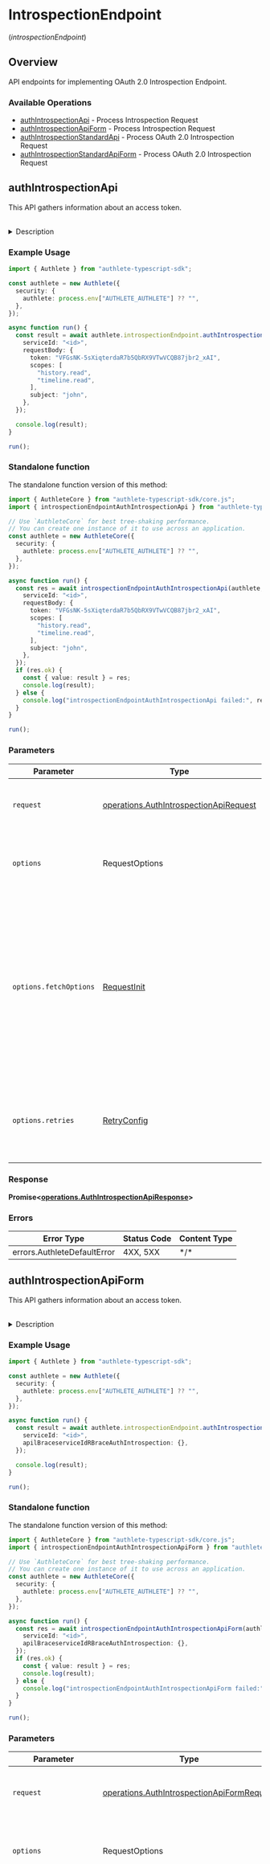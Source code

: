 # IntrospectionEndpoint
(*introspectionEndpoint*)

## Overview

API endpoints for implementing OAuth 2.0 Introspection Endpoint.

### Available Operations

* [authIntrospectionApi](#authintrospectionapi) - Process Introspection Request
* [authIntrospectionApiForm](#authintrospectionapiform) - Process Introspection Request
* [authIntrospectionStandardApi](#authintrospectionstandardapi) - Process OAuth 2.0 Introspection Request
* [authIntrospectionStandardApiForm](#authintrospectionstandardapiform) - Process OAuth 2.0 Introspection Request

## authIntrospectionApi

This API gathers information about an access token.

<br>
<details>
<summary>Description</summary>

This API is supposed to be called from within the implementations of protected resource endpoints
of the authorization server implementation in order to get information about the access token which
was presented by the client application.

In general, a client application accesses a protected resource endpoint of a service with an access
token, and the implementation of the endpoint checks whether the presented access token has enough
privileges (= scopes) to access the protected resource before returning the protected resource to
the client application. To achieve this flow, the endpoint implementation has to know detailed
information about the access token. Authlete `/auth/introspection` API can be used to get such information.

The response from `/auth/introspection` API has some parameters. Among them, it is `action` parameter
that the authorization server implementation should check first because it denotes the next action
that the authorization server implementation should take. According to the value of `action`, the
authorization server implementation must take the steps described below.

**INTERNAL_SERVER_ERROR**

When the value of `action` is `INTERNAL_SERVER_ERROR`, it means that the request from the authorization
server implementation was wrong or that an error occurred in Authlete.
In either case, from the viewpoint of the client application, it is an error on the server side.
Therefore, the service implementation should generate a response to the client application with
HTTP status of "500 Internal Server Error". Authlete recommends `application/json` as the content
type although OAuth 2.0 specification does not mention the format of the error response when the
redirect URI is not usable.

The value of `responseContent` is a string which describes the error in the format of
[RFC 6750](https://datatracker.ietf.org/doc/html/rfc6750) (OAuth 2.0 Bearer Token Usage), so if
the protected resource of the service implementation wants to return an error response to the client
application in the way that complies with RFC 6750 (in other words, if `accessTokenType` configuration
parameter of the service is Bearer), the value of `responseContent` can be used as the value of
`WWW-Authenticate` header.

The following is an example response which complies with RFC 6750.

```
HTTP/1.1 500 Internal Server Error
Content-Type: application/json
Cache-Control: no-store
Pragma: no-cache

{responseContent}
```

**BAD_REQUEST**

When the value of `action` is `BAD_REQUEST`, it means that the request from the client application
does not contain an access token (= the request from the authorization server implementation to
Authlete does not contain `token` request parameter).

A response with HTTP status of "400 Bad Request" must be returned to the client application and
the content type must be `application/json`.


The value of `responseContent` is a string which describes the error in the format of [RFC
6750](https://datatracker.ietf.org/doc/html/rfc6750) (OAuth 2.0 Bearer Token Usage), so if the
protected resource of the service implementation wants to return an error response to the client
application in the way that complies with RFC 6750 (in other words, if `accessTokenType` configuration
parameter of the service is `Bearer`), the value of `responseContent` can be used as the value of
`WWW-Authenticate` header.

The following is an example response which complies with RFC 6750.

```
HTTP/1.1 400 Bad Request
WWW-Authenticate: {responseContent}
Cache-Control: no-store
Pragma: no-cache
```

**UNAUTHORIZED**

When the value of `action` is `UNAUTHORIZED`, it means that the access token does not exist or has
expired.

The value of `responseContent` is a string which describes the error in the format of RFC
6750 (OAuth 2.0 Bearer Token Usage), so if the protected resource of the service implementation
wants to return an error response to the client application in the way that complies with [RFC
6750](https://datatracker.ietf.org/doc/html/rfc6750) (in other words, if `accessTokenType` configuration
parameter of the service is `Bearer`), the value of `responseContent` can be used as the value of
`WWW-Authenticate` header.

The following is an example response which complies with RFC 6750.

```
HTTP/1.1 401 Unauthorized
WWW-Authenticate: {responseContent}
Cache-Control: no-store
Pragma: no-cache
```

**FORBIDDEN**

When the value of `action` is `FORBIDDEN`, it means that the access token does not cover the required
scopes or that the subject associated with the access token is different from the subject contained
in the request.

A response with HTTP status of "400 Bad Request" must be returned to the client application and
the content type must be `application/json`.

The value of `responseContent` is a string which describes the error in the format of [RFC
6750](https://datatracker.ietf.org/doc/html/rfc6750) (OAuth 2.0 Bearer Token Usage), so if the
protected resource of the service implementation wants to return an error response to the client
application in the way that complies with RFC 6750 (in other words, if `accessTokenType` configuration
parameter of the service is Bearer), the value of `responseContent` can be used as the value of
`WWW-Authenticate` header.

The following is an example response which complies with RFC 6750.

```
HTTP/1.1 403 Forbidden
WWW-Authenticate: {responseContent}
Cache-Control: no-store
Pragma: no-cache
```

**OK**

When the value of `action` is `OK`, it means that the access token which the client application
presented is valid (= exists and has not expired).

The implementation of the protected resource endpoint is supposed to return the protected resource
to the client application.

When action is `OK`, the value of `responseContent` is `"Bearer error=\"invalid_request\""`. This
is the simplest string which can be used as the value of `WWW-Authenticate` header to indicate
"400 Bad Request". The implementation of the protected resource endpoint may use this string to
tell the client application that the request was bad (e.g. in case necessary request parameters
for the protected resource endpoint are missing). However, in such a case, the implementation
should generate a more informative error message to help developers of client applications.

The following is an example error response which complies with RFC 6750.

```
HTTP/1.1 400 Bad Request
WWW-Authenticate: {responseContent}
Cache-Control: no-store
Pragma: no-cache
```

Basically, The value of `responseContent` is a string which describes the error in the format of
[RFC 6750](https://datatracker.ietf.org/doc/html/rfc6750) (OAuth 2.0 Bearer Token Usage). So, if
the service has selected `Bearer` as the value of `accessTokenType` configuration parameter, the
value of `responseContent` can be used directly as the value of `WWW-Authenticate` header. However,
if the service has selected another different token type, the service has to generate error messages
for itself.

_**JWT-based access token**_

Since version 2.1, Authlete provides a feature to issue access tokens in JWT format. This feature
can be enabled by setting a non-null value to the `accessTokenSignAlg` property of the service
(see the description of the Service class for details). `/api/auth/introspection` API can accept
access tokens in JWT format. However, note that the API does not return information contained in
a given JWT-based access token but returns information stored in the database record which corresponds
to the given JWT-based access token. Because attributes of the database record can be modified
after the access token is issued (for example, by using `/api/auth/token/update` API), information
returned by `/api/auth/introspection` API and information the given JWT-based access token holds
may be different.

</details>


### Example Usage

<!-- UsageSnippet language="typescript" operationID="auth_introspection_api" method="post" path="/api/{serviceId}/auth/introspection" -->
```typescript
import { Authlete } from "authlete-typescript-sdk";

const authlete = new Authlete({
  security: {
    authlete: process.env["AUTHLETE_AUTHLETE"] ?? "",
  },
});

async function run() {
  const result = await authlete.introspectionEndpoint.authIntrospectionApi({
    serviceId: "<id>",
    requestBody: {
      token: "VFGsNK-5sXiqterdaR7b5QbRX9VTwVCQB87jbr2_xAI",
      scopes: [
        "history.read",
        "timeline.read",
      ],
      subject: "john",
    },
  });

  console.log(result);
}

run();
```

### Standalone function

The standalone function version of this method:

```typescript
import { AuthleteCore } from "authlete-typescript-sdk/core.js";
import { introspectionEndpointAuthIntrospectionApi } from "authlete-typescript-sdk/funcs/introspectionEndpointAuthIntrospectionApi.js";

// Use `AuthleteCore` for best tree-shaking performance.
// You can create one instance of it to use across an application.
const authlete = new AuthleteCore({
  security: {
    authlete: process.env["AUTHLETE_AUTHLETE"] ?? "",
  },
});

async function run() {
  const res = await introspectionEndpointAuthIntrospectionApi(authlete, {
    serviceId: "<id>",
    requestBody: {
      token: "VFGsNK-5sXiqterdaR7b5QbRX9VTwVCQB87jbr2_xAI",
      scopes: [
        "history.read",
        "timeline.read",
      ],
      subject: "john",
    },
  });
  if (res.ok) {
    const { value: result } = res;
    console.log(result);
  } else {
    console.log("introspectionEndpointAuthIntrospectionApi failed:", res.error);
  }
}

run();
```

### Parameters

| Parameter                                                                                                                                                                      | Type                                                                                                                                                                           | Required                                                                                                                                                                       | Description                                                                                                                                                                    |
| ------------------------------------------------------------------------------------------------------------------------------------------------------------------------------ | ------------------------------------------------------------------------------------------------------------------------------------------------------------------------------ | ------------------------------------------------------------------------------------------------------------------------------------------------------------------------------ | ------------------------------------------------------------------------------------------------------------------------------------------------------------------------------ |
| `request`                                                                                                                                                                      | [operations.AuthIntrospectionApiRequest](../../models/operations/authintrospectionapirequest.md)                                                                               | :heavy_check_mark:                                                                                                                                                             | The request object to use for the request.                                                                                                                                     |
| `options`                                                                                                                                                                      | RequestOptions                                                                                                                                                                 | :heavy_minus_sign:                                                                                                                                                             | Used to set various options for making HTTP requests.                                                                                                                          |
| `options.fetchOptions`                                                                                                                                                         | [RequestInit](https://developer.mozilla.org/en-US/docs/Web/API/Request/Request#options)                                                                                        | :heavy_minus_sign:                                                                                                                                                             | Options that are passed to the underlying HTTP request. This can be used to inject extra headers for examples. All `Request` options, except `method` and `body`, are allowed. |
| `options.retries`                                                                                                                                                              | [RetryConfig](../../lib/utils/retryconfig.md)                                                                                                                                  | :heavy_minus_sign:                                                                                                                                                             | Enables retrying HTTP requests under certain failure conditions.                                                                                                               |

### Response

**Promise\<[operations.AuthIntrospectionApiResponse](../../models/operations/authintrospectionapiresponse.md)\>**

### Errors

| Error Type                  | Status Code                 | Content Type                |
| --------------------------- | --------------------------- | --------------------------- |
| errors.AuthleteDefaultError | 4XX, 5XX                    | \*/\*                       |

## authIntrospectionApiForm

This API gathers information about an access token.

<br>
<details>
<summary>Description</summary>

This API is supposed to be called from within the implementations of protected resource endpoints
of the authorization server implementation in order to get information about the access token which
was presented by the client application.

In general, a client application accesses a protected resource endpoint of a service with an access
token, and the implementation of the endpoint checks whether the presented access token has enough
privileges (= scopes) to access the protected resource before returning the protected resource to
the client application. To achieve this flow, the endpoint implementation has to know detailed
information about the access token. Authlete `/auth/introspection` API can be used to get such information.

The response from `/auth/introspection` API has some parameters. Among them, it is `action` parameter
that the authorization server implementation should check first because it denotes the next action
that the authorization server implementation should take. According to the value of `action`, the
authorization server implementation must take the steps described below.

**INTERNAL_SERVER_ERROR**

When the value of `action` is `INTERNAL_SERVER_ERROR`, it means that the request from the authorization
server implementation was wrong or that an error occurred in Authlete.
In either case, from the viewpoint of the client application, it is an error on the server side.
Therefore, the service implementation should generate a response to the client application with
HTTP status of "500 Internal Server Error". Authlete recommends `application/json` as the content
type although OAuth 2.0 specification does not mention the format of the error response when the
redirect URI is not usable.

The value of `responseContent` is a string which describes the error in the format of
[RFC 6750](https://datatracker.ietf.org/doc/html/rfc6750) (OAuth 2.0 Bearer Token Usage), so if
the protected resource of the service implementation wants to return an error response to the client
application in the way that complies with RFC 6750 (in other words, if `accessTokenType` configuration
parameter of the service is Bearer), the value of `responseContent` can be used as the value of
`WWW-Authenticate` header.

The following is an example response which complies with RFC 6750.

```
HTTP/1.1 500 Internal Server Error
Content-Type: application/json
Cache-Control: no-store
Pragma: no-cache

{responseContent}
```

**BAD_REQUEST**

When the value of `action` is `BAD_REQUEST`, it means that the request from the client application
does not contain an access token (= the request from the authorization server implementation to
Authlete does not contain `token` request parameter).

A response with HTTP status of "400 Bad Request" must be returned to the client application and
the content type must be `application/json`.


The value of `responseContent` is a string which describes the error in the format of [RFC
6750](https://datatracker.ietf.org/doc/html/rfc6750) (OAuth 2.0 Bearer Token Usage), so if the
protected resource of the service implementation wants to return an error response to the client
application in the way that complies with RFC 6750 (in other words, if `accessTokenType` configuration
parameter of the service is `Bearer`), the value of `responseContent` can be used as the value of
`WWW-Authenticate` header.

The following is an example response which complies with RFC 6750.

```
HTTP/1.1 400 Bad Request
WWW-Authenticate: {responseContent}
Cache-Control: no-store
Pragma: no-cache
```

**UNAUTHORIZED**

When the value of `action` is `UNAUTHORIZED`, it means that the access token does not exist or has
expired.

The value of `responseContent` is a string which describes the error in the format of RFC
6750 (OAuth 2.0 Bearer Token Usage), so if the protected resource of the service implementation
wants to return an error response to the client application in the way that complies with [RFC
6750](https://datatracker.ietf.org/doc/html/rfc6750) (in other words, if `accessTokenType` configuration
parameter of the service is `Bearer`), the value of `responseContent` can be used as the value of
`WWW-Authenticate` header.

The following is an example response which complies with RFC 6750.

```
HTTP/1.1 401 Unauthorized
WWW-Authenticate: {responseContent}
Cache-Control: no-store
Pragma: no-cache
```

**FORBIDDEN**

When the value of `action` is `FORBIDDEN`, it means that the access token does not cover the required
scopes or that the subject associated with the access token is different from the subject contained
in the request.

A response with HTTP status of "400 Bad Request" must be returned to the client application and
the content type must be `application/json`.

The value of `responseContent` is a string which describes the error in the format of [RFC
6750](https://datatracker.ietf.org/doc/html/rfc6750) (OAuth 2.0 Bearer Token Usage), so if the
protected resource of the service implementation wants to return an error response to the client
application in the way that complies with RFC 6750 (in other words, if `accessTokenType` configuration
parameter of the service is Bearer), the value of `responseContent` can be used as the value of
`WWW-Authenticate` header.

The following is an example response which complies with RFC 6750.

```
HTTP/1.1 403 Forbidden
WWW-Authenticate: {responseContent}
Cache-Control: no-store
Pragma: no-cache
```

**OK**

When the value of `action` is `OK`, it means that the access token which the client application
presented is valid (= exists and has not expired).

The implementation of the protected resource endpoint is supposed to return the protected resource
to the client application.

When action is `OK`, the value of `responseContent` is `"Bearer error=\"invalid_request\""`. This
is the simplest string which can be used as the value of `WWW-Authenticate` header to indicate
"400 Bad Request". The implementation of the protected resource endpoint may use this string to
tell the client application that the request was bad (e.g. in case necessary request parameters
for the protected resource endpoint are missing). However, in such a case, the implementation
should generate a more informative error message to help developers of client applications.

The following is an example error response which complies with RFC 6750.

```
HTTP/1.1 400 Bad Request
WWW-Authenticate: {responseContent}
Cache-Control: no-store
Pragma: no-cache
```

Basically, The value of `responseContent` is a string which describes the error in the format of
[RFC 6750](https://datatracker.ietf.org/doc/html/rfc6750) (OAuth 2.0 Bearer Token Usage). So, if
the service has selected `Bearer` as the value of `accessTokenType` configuration parameter, the
value of `responseContent` can be used directly as the value of `WWW-Authenticate` header. However,
if the service has selected another different token type, the service has to generate error messages
for itself.

_**JWT-based access token**_

Since version 2.1, Authlete provides a feature to issue access tokens in JWT format. This feature
can be enabled by setting a non-null value to the `accessTokenSignAlg` property of the service
(see the description of the Service class for details). `/api/auth/introspection` API can accept
access tokens in JWT format. However, note that the API does not return information contained in
a given JWT-based access token but returns information stored in the database record which corresponds
to the given JWT-based access token. Because attributes of the database record can be modified
after the access token is issued (for example, by using `/api/auth/token/update` API), information
returned by `/api/auth/introspection` API and information the given JWT-based access token holds
may be different.

</details>


### Example Usage

<!-- UsageSnippet language="typescript" operationID="auth_introspection_api_form" method="post" path="/api/{serviceId}/auth/introspection" -->
```typescript
import { Authlete } from "authlete-typescript-sdk";

const authlete = new Authlete({
  security: {
    authlete: process.env["AUTHLETE_AUTHLETE"] ?? "",
  },
});

async function run() {
  const result = await authlete.introspectionEndpoint.authIntrospectionApiForm({
    serviceId: "<id>",
    apilBraceserviceIdRBraceAuthIntrospection: {},
  });

  console.log(result);
}

run();
```

### Standalone function

The standalone function version of this method:

```typescript
import { AuthleteCore } from "authlete-typescript-sdk/core.js";
import { introspectionEndpointAuthIntrospectionApiForm } from "authlete-typescript-sdk/funcs/introspectionEndpointAuthIntrospectionApiForm.js";

// Use `AuthleteCore` for best tree-shaking performance.
// You can create one instance of it to use across an application.
const authlete = new AuthleteCore({
  security: {
    authlete: process.env["AUTHLETE_AUTHLETE"] ?? "",
  },
});

async function run() {
  const res = await introspectionEndpointAuthIntrospectionApiForm(authlete, {
    serviceId: "<id>",
    apilBraceserviceIdRBraceAuthIntrospection: {},
  });
  if (res.ok) {
    const { value: result } = res;
    console.log(result);
  } else {
    console.log("introspectionEndpointAuthIntrospectionApiForm failed:", res.error);
  }
}

run();
```

### Parameters

| Parameter                                                                                                                                                                      | Type                                                                                                                                                                           | Required                                                                                                                                                                       | Description                                                                                                                                                                    |
| ------------------------------------------------------------------------------------------------------------------------------------------------------------------------------ | ------------------------------------------------------------------------------------------------------------------------------------------------------------------------------ | ------------------------------------------------------------------------------------------------------------------------------------------------------------------------------ | ------------------------------------------------------------------------------------------------------------------------------------------------------------------------------ |
| `request`                                                                                                                                                                      | [operations.AuthIntrospectionApiFormRequest](../../models/operations/authintrospectionapiformrequest.md)                                                                       | :heavy_check_mark:                                                                                                                                                             | The request object to use for the request.                                                                                                                                     |
| `options`                                                                                                                                                                      | RequestOptions                                                                                                                                                                 | :heavy_minus_sign:                                                                                                                                                             | Used to set various options for making HTTP requests.                                                                                                                          |
| `options.fetchOptions`                                                                                                                                                         | [RequestInit](https://developer.mozilla.org/en-US/docs/Web/API/Request/Request#options)                                                                                        | :heavy_minus_sign:                                                                                                                                                             | Options that are passed to the underlying HTTP request. This can be used to inject extra headers for examples. All `Request` options, except `method` and `body`, are allowed. |
| `options.retries`                                                                                                                                                              | [RetryConfig](../../lib/utils/retryconfig.md)                                                                                                                                  | :heavy_minus_sign:                                                                                                                                                             | Enables retrying HTTP requests under certain failure conditions.                                                                                                               |

### Response

**Promise\<[operations.AuthIntrospectionApiFormResponse](../../models/operations/authintrospectionapiformresponse.md)\>**

### Errors

| Error Type                  | Status Code                 | Content Type                |
| --------------------------- | --------------------------- | --------------------------- |
| errors.AuthleteDefaultError | 4XX, 5XX                    | \*/\*                       |

## authIntrospectionStandardApi

This API exists to help your authorization server provide its own introspection API which complies
with [RFC 7662](https://tools.ietf.org/html/rfc7662) (OAuth 2.0 Token Introspection).

<br>
<details>
<summary>Description</summary>

This API is supposed to be called from within the implementations of the introspection endpoint
of your service. The authorization server implementation should retrieve the value of `action` from
the response and take the following steps according to the value.

In general, a client application accesses a protected resource endpoint of a service with an access
token, and the implementation of the endpoint checks whether the presented access token has enough
privileges (= scopes) to access the protected resource before returning the protected resource to
the client application. To achieve this flow, the endpoint implementation has to know detailed
information about the access token. Authlete `/auth/introspection` API can be used to get such information.

The response from `/auth/introspection` API has some parameters. Among them, it is `action` parameter
that the authorization server implementation should check first because it denotes the next action
that the authorization server implementation should take. According to the value of `action`, the
authorization server implementation must take the steps described below.

**INTERNAL_SERVER_ERROR**

When the value of `action` is `INTERNAL_SERVER_ERROR`, it means that the request from the authorization
server implementation was wrong or that an error occurred in Authlete.

In either case, from the viewpoint of the client application, it is an error on the server side.
Therefore, the service implementation should generate a response to the client application with
HTTP status of "500 Internal Server Error".

The value of `responseContent` is a JSON string which describes the error, so it can be used
as the entity body of the response if you want. Note that, however, [RFC 7662](https://datatracker.ietf.org/doc/html/rfc7662) does not mention anything about the response
body of error responses.

The following illustrates an example response which the introspection endpoint of the authorization
server implementation generates and returns to the client application.

```
HTTP/1.1 500 Internal Server Error
Content-Type: application/json

{responseContent}
```

**BAD_REQUEST**

When the value of `action` is `BAD_REQUEST`, it means that the request from the client application
is invalid. This happens when the request from the client did not include the token request parameter.
See "[2.1. Introspection Request](https://datatracker.ietf.org/doc/html/rfc7662#section-2.1)" in
RFC 7662 for details about requirements for introspection requests.

The HTTP status of the response returned to the client application should be "400 Bad Request".

The value of `responseContent` is a JSON string which describes the error, so it can be used
as the entity body of the response if you want. Note that, however, [RFC 7662](https://datatracker.ietf.org/doc/html/rfc7662)
does not mention anything about the response body of error responses.

The following illustrates an example response which the introspection endpoint of the authorization
server implementation generates and returns to the client application.

```
HTTP/1.1 400 Bad Request
Content-Type: application/json

{responseContent}
```

**OK**

When the value of `action` is `OK`, the request from the client application is valid.

The HTTP status of the response returned to the client application must be "200 OK" and its content
type must be `application/json`.

The value of `responseContent` is a JSON string which complies with the introspection response
defined in "2.2. Introspection Response" in RFC7662.

The following illustrates the response which the introspection endpoint of your authorization server
implementation should generate and return to the client application.

```
HTTP/1.1 200 OK
Content-Type: application/json

{responseContent}
```

Note that RFC 7662 says _"To prevent token scanning attacks, **the endpoint MUST also require some
form of authorization to access this endpoint**"_. This means that you have to protect your introspection
endpoint in some way or other. Authlete does not care about how your introspection endpoint is protected.
In most cases, as mentioned in RFC 7662, "401 Unauthorized" is a proper response when an introspection
request does not satisfy authorization requirements imposed by your introspection endpoint.

</details>


### Example Usage

<!-- UsageSnippet language="typescript" operationID="auth_introspection_standard_api" method="post" path="/api/{serviceId}/auth/introspection/standard" -->
```typescript
import { Authlete } from "authlete-typescript-sdk";

const authlete = new Authlete({
  security: {
    authlete: process.env["AUTHLETE_AUTHLETE"] ?? "",
  },
});

async function run() {
  const result = await authlete.introspectionEndpoint.authIntrospectionStandardApi({
    serviceId: "<id>",
    requestBody: {
      parameters: "token=VFGsNK-5sXiqterdaR7b5QbRX9VTwVCQB87jbr2_xAI&token_type_hint=access_token",
    },
  });

  console.log(result);
}

run();
```

### Standalone function

The standalone function version of this method:

```typescript
import { AuthleteCore } from "authlete-typescript-sdk/core.js";
import { introspectionEndpointAuthIntrospectionStandardApi } from "authlete-typescript-sdk/funcs/introspectionEndpointAuthIntrospectionStandardApi.js";

// Use `AuthleteCore` for best tree-shaking performance.
// You can create one instance of it to use across an application.
const authlete = new AuthleteCore({
  security: {
    authlete: process.env["AUTHLETE_AUTHLETE"] ?? "",
  },
});

async function run() {
  const res = await introspectionEndpointAuthIntrospectionStandardApi(authlete, {
    serviceId: "<id>",
    requestBody: {
      parameters: "token=VFGsNK-5sXiqterdaR7b5QbRX9VTwVCQB87jbr2_xAI&token_type_hint=access_token",
    },
  });
  if (res.ok) {
    const { value: result } = res;
    console.log(result);
  } else {
    console.log("introspectionEndpointAuthIntrospectionStandardApi failed:", res.error);
  }
}

run();
```

### Parameters

| Parameter                                                                                                                                                                      | Type                                                                                                                                                                           | Required                                                                                                                                                                       | Description                                                                                                                                                                    |
| ------------------------------------------------------------------------------------------------------------------------------------------------------------------------------ | ------------------------------------------------------------------------------------------------------------------------------------------------------------------------------ | ------------------------------------------------------------------------------------------------------------------------------------------------------------------------------ | ------------------------------------------------------------------------------------------------------------------------------------------------------------------------------ |
| `request`                                                                                                                                                                      | [operations.AuthIntrospectionStandardApiRequest](../../models/operations/authintrospectionstandardapirequest.md)                                                               | :heavy_check_mark:                                                                                                                                                             | The request object to use for the request.                                                                                                                                     |
| `options`                                                                                                                                                                      | RequestOptions                                                                                                                                                                 | :heavy_minus_sign:                                                                                                                                                             | Used to set various options for making HTTP requests.                                                                                                                          |
| `options.fetchOptions`                                                                                                                                                         | [RequestInit](https://developer.mozilla.org/en-US/docs/Web/API/Request/Request#options)                                                                                        | :heavy_minus_sign:                                                                                                                                                             | Options that are passed to the underlying HTTP request. This can be used to inject extra headers for examples. All `Request` options, except `method` and `body`, are allowed. |
| `options.retries`                                                                                                                                                              | [RetryConfig](../../lib/utils/retryconfig.md)                                                                                                                                  | :heavy_minus_sign:                                                                                                                                                             | Enables retrying HTTP requests under certain failure conditions.                                                                                                               |

### Response

**Promise\<[operations.AuthIntrospectionStandardApiResponse](../../models/operations/authintrospectionstandardapiresponse.md)\>**

### Errors

| Error Type                  | Status Code                 | Content Type                |
| --------------------------- | --------------------------- | --------------------------- |
| errors.AuthleteDefaultError | 4XX, 5XX                    | \*/\*                       |

## authIntrospectionStandardApiForm

This API exists to help your authorization server provide its own introspection API which complies
with [RFC 7662](https://tools.ietf.org/html/rfc7662) (OAuth 2.0 Token Introspection).

<br>
<details>
<summary>Description</summary>

This API is supposed to be called from within the implementations of the introspection endpoint
of your service. The authorization server implementation should retrieve the value of `action` from
the response and take the following steps according to the value.

In general, a client application accesses a protected resource endpoint of a service with an access
token, and the implementation of the endpoint checks whether the presented access token has enough
privileges (= scopes) to access the protected resource before returning the protected resource to
the client application. To achieve this flow, the endpoint implementation has to know detailed
information about the access token. Authlete `/auth/introspection` API can be used to get such information.

The response from `/auth/introspection` API has some parameters. Among them, it is `action` parameter
that the authorization server implementation should check first because it denotes the next action
that the authorization server implementation should take. According to the value of `action`, the
authorization server implementation must take the steps described below.

**INTERNAL_SERVER_ERROR**

When the value of `action` is `INTERNAL_SERVER_ERROR`, it means that the request from the authorization
server implementation was wrong or that an error occurred in Authlete.

In either case, from the viewpoint of the client application, it is an error on the server side.
Therefore, the service implementation should generate a response to the client application with
HTTP status of "500 Internal Server Error".

The value of `responseContent` is a JSON string which describes the error, so it can be used
as the entity body of the response if you want. Note that, however, [RFC 7662](https://datatracker.ietf.org/doc/html/rfc7662) does not mention anything about the response
body of error responses.

The following illustrates an example response which the introspection endpoint of the authorization
server implementation generates and returns to the client application.

```
HTTP/1.1 500 Internal Server Error
Content-Type: application/json

{responseContent}
```

**BAD_REQUEST**

When the value of `action` is `BAD_REQUEST`, it means that the request from the client application
is invalid. This happens when the request from the client did not include the token request parameter.
See "[2.1. Introspection Request](https://datatracker.ietf.org/doc/html/rfc7662#section-2.1)" in
RFC 7662 for details about requirements for introspection requests.

The HTTP status of the response returned to the client application should be "400 Bad Request".

The value of `responseContent` is a JSON string which describes the error, so it can be used
as the entity body of the response if you want. Note that, however, [RFC 7662](https://datatracker.ietf.org/doc/html/rfc7662)
does not mention anything about the response body of error responses.

The following illustrates an example response which the introspection endpoint of the authorization
server implementation generates and returns to the client application.

```
HTTP/1.1 400 Bad Request
Content-Type: application/json

{responseContent}
```

**OK**

When the value of `action` is `OK`, the request from the client application is valid.

The HTTP status of the response returned to the client application must be "200 OK" and its content
type must be `application/json`.

The value of `responseContent` is a JSON string which complies with the introspection response
defined in "2.2. Introspection Response" in RFC7662.

The following illustrates the response which the introspection endpoint of your authorization server
implementation should generate and return to the client application.

```
HTTP/1.1 200 OK
Content-Type: application/json

{responseContent}
```

Note that RFC 7662 says _"To prevent token scanning attacks, **the endpoint MUST also require some
form of authorization to access this endpoint**"_. This means that you have to protect your introspection
endpoint in some way or other. Authlete does not care about how your introspection endpoint is protected.
In most cases, as mentioned in RFC 7662, "401 Unauthorized" is a proper response when an introspection
request does not satisfy authorization requirements imposed by your introspection endpoint.

</details>


### Example Usage

<!-- UsageSnippet language="typescript" operationID="auth_introspection_standard_api_form" method="post" path="/api/{serviceId}/auth/introspection/standard" -->
```typescript
import { Authlete } from "authlete-typescript-sdk";

const authlete = new Authlete({
  security: {
    authlete: process.env["AUTHLETE_AUTHLETE"] ?? "",
  },
});

async function run() {
  const result = await authlete.introspectionEndpoint.authIntrospectionStandardApiForm({
    serviceId: "<id>",
    apilBraceserviceIdRBraceAuthIntrospectionStandard: {},
  });

  console.log(result);
}

run();
```

### Standalone function

The standalone function version of this method:

```typescript
import { AuthleteCore } from "authlete-typescript-sdk/core.js";
import { introspectionEndpointAuthIntrospectionStandardApiForm } from "authlete-typescript-sdk/funcs/introspectionEndpointAuthIntrospectionStandardApiForm.js";

// Use `AuthleteCore` for best tree-shaking performance.
// You can create one instance of it to use across an application.
const authlete = new AuthleteCore({
  security: {
    authlete: process.env["AUTHLETE_AUTHLETE"] ?? "",
  },
});

async function run() {
  const res = await introspectionEndpointAuthIntrospectionStandardApiForm(authlete, {
    serviceId: "<id>",
    apilBraceserviceIdRBraceAuthIntrospectionStandard: {},
  });
  if (res.ok) {
    const { value: result } = res;
    console.log(result);
  } else {
    console.log("introspectionEndpointAuthIntrospectionStandardApiForm failed:", res.error);
  }
}

run();
```

### Parameters

| Parameter                                                                                                                                                                      | Type                                                                                                                                                                           | Required                                                                                                                                                                       | Description                                                                                                                                                                    |
| ------------------------------------------------------------------------------------------------------------------------------------------------------------------------------ | ------------------------------------------------------------------------------------------------------------------------------------------------------------------------------ | ------------------------------------------------------------------------------------------------------------------------------------------------------------------------------ | ------------------------------------------------------------------------------------------------------------------------------------------------------------------------------ |
| `request`                                                                                                                                                                      | [operations.AuthIntrospectionStandardApiFormRequest](../../models/operations/authintrospectionstandardapiformrequest.md)                                                       | :heavy_check_mark:                                                                                                                                                             | The request object to use for the request.                                                                                                                                     |
| `options`                                                                                                                                                                      | RequestOptions                                                                                                                                                                 | :heavy_minus_sign:                                                                                                                                                             | Used to set various options for making HTTP requests.                                                                                                                          |
| `options.fetchOptions`                                                                                                                                                         | [RequestInit](https://developer.mozilla.org/en-US/docs/Web/API/Request/Request#options)                                                                                        | :heavy_minus_sign:                                                                                                                                                             | Options that are passed to the underlying HTTP request. This can be used to inject extra headers for examples. All `Request` options, except `method` and `body`, are allowed. |
| `options.retries`                                                                                                                                                              | [RetryConfig](../../lib/utils/retryconfig.md)                                                                                                                                  | :heavy_minus_sign:                                                                                                                                                             | Enables retrying HTTP requests under certain failure conditions.                                                                                                               |

### Response

**Promise\<[operations.AuthIntrospectionStandardApiFormResponse](../../models/operations/authintrospectionstandardapiformresponse.md)\>**

### Errors

| Error Type                  | Status Code                 | Content Type                |
| --------------------------- | --------------------------- | --------------------------- |
| errors.AuthleteDefaultError | 4XX, 5XX                    | \*/\*                       |